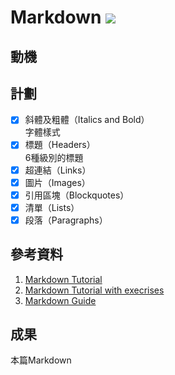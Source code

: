 
# Markdown ![](https://static-00.iconduck.com/assets.00/markdown-icon-512x512-bfxegudd.png)

## 動機

## 計劃

- [x] 斜體及粗體（Italics and Bold）  
  字體樣式
- [x] 標題（Headers）  
  6種級別的標題
- [x] 超連結（Links）
- [x] 圖片（Images）
- [x] 引用區塊（Blockquotes）
- [x] 清單（Lists）
- [x] 段落（Paragraphs）

## 參考資料

1. [Markdown Tutorial](https://markdown.tw/)
2. [Markdown Tutorial with execrises](https://www.markdowntutorial.com/zh-tw/)
3. [Markdown Guide](https://www.markdownguide.org/getting-started/)

## 成果

本篇Markdown
